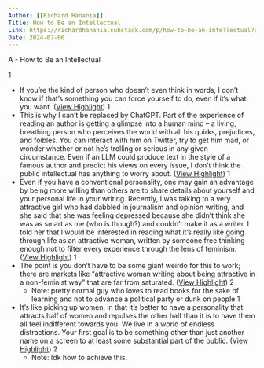 ```yaml
---
Author: [[Richard Hanania]]
Title: How to Be an Intellectual
Link: https://richardhanania.substack.com/p/how-to-be-an-intellectual?utm_source=substack&utm_medium=email
Date: 2024-07-06
---
```

A - How to Be an Intellectual

1
- If you’re the kind of person who doesn’t even think in words, I don’t know if that’s something you can force yourself to do, even if it’s what you want. ([View Highlight](https://read.readwise.io/read/01gy48kcfgrk2s13ghr9zcgwt5))
1
- This is why I can’t be replaced by ChatGPT. Part of the experience of reading an author is getting a glimpse into a human mind – a living, breathing person who perceives the world with all his quirks, prejudices, and foibles. You can interact with him on Twitter, try to get him mad, or wonder whether or not he’s trolling or serious in any given circumstance. Even if an LLM could produce text in the style of a famous author and predict his views on every issue, I don’t think the public intellectual has anything to worry about. ([View Highlight](https://read.readwise.io/read/01gy48rcs1cv92q767vkvetdas))
1
- Even if you have a conventional personality, one may gain an advantage by being more willing than others are to share details about yourself and your personal life in your writing. Recently, I was talking to a very attractive girl who had dabbled in journalism and opinion writing, and she said that she was feeling depressed because she didn’t think she was as smart as me (who is though?) and couldn’t make it as a writer. I told her that I would be interested in reading what it’s really like going through life as an attractive woman, written by someone free thinking enough not to filter every experience through the lens of feminism. ([View Highlight](https://read.readwise.io/read/01gy48sy73dw11g3thpvrsb6bq))
1
- The point is you don’t have to be some giant weirdo for this to work; there are markets like “attractive woman writing about being attractive in a non-feminist way” that are far from saturated. ([View Highlight](https://read.readwise.io/read/01gy48t1ajg2kg6046jfdga1aj))
2
    - Note: pretty normal guy who loves to read books for the sake of learning and not to advance a political party or dunk on people
1
- It’s like picking up women, in that it’s better to have a personality that attracts half of women and repulses the other half than it is to have them all feel indifferent towards you. We live in a world of endless distractions. Your first goal is to be something other than just another name on a screen to at least some substantial part of the public. ([View Highlight](https://read.readwise.io/read/01gy48yxz61jvnb42h2vxr505m))
2
    - Note: Idk how to achieve this.
